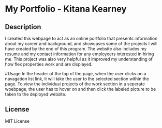 # My Portfolio - Kitana Kearney
## Description 
I created this webpage to act as an online portfolio that presents information about my career and background, and showcases some of the projects I will have created by the end of this program. The website also includes my resume and my contact information for any employeers interested in hiring me. This project was also very helpful as it improved my understanding of how flex properties work and are displayed.

#Usage
In the header of the top of the page, when the user clicks on a navagation list link, it will take the user to the selected section within the page. To view the individual projects of the work section in a seperate woebpage, the user has to hover on and then click the labeled picture to be taken to the deployed website.

## License
MIT License
